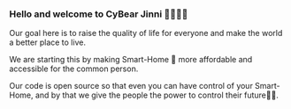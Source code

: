 ### Hello and welcome to CyBear Jinni 🦾🐻🧞‍♂️

Our goal here is to raise the quality of life for everyone and make the world a better place to live.

We are starting this by making Smart-Home 🏡 more affordable and accessible for the common person.

Our code is open source so that even you can have control of your Smart-Home, and by that we give the people the power to control their future🔮🌌.
